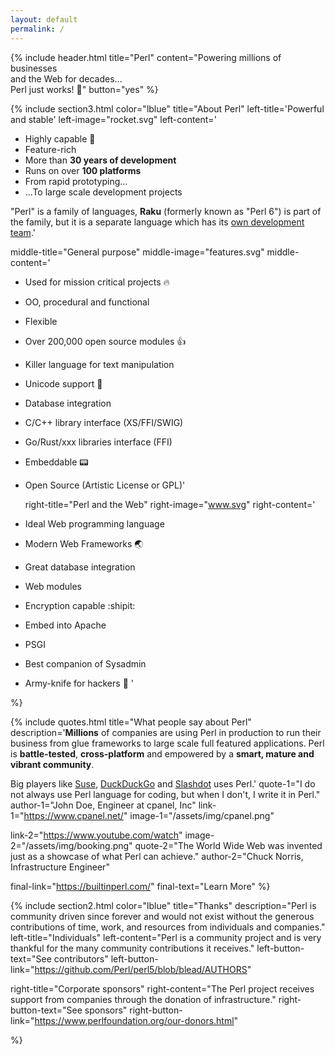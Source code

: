 ```yaml
---
layout: default
permalink: /
---
```


{% include header.html 
   title="Perl" 
   content="Powering millions of businesses<br class='dn db-ns'> and the Web for decades...<br class='dn db-ns'> Perl just works! :camel:"
   button="yes"
%}

{% include section3.html 
   color="lblue"
   title="About Perl"
   left-title='Powerful and stable'
   left-image="rocket.svg"
   left-content='

* Highly capable :muscle:
* Feature-rich
* More than **30 years of development**
* Runs on over **100 platforms**
* From rapid prototyping...
* ...To large scale development projects

"Perl" is a family of languages, **Raku** (formerly known as "Perl 6") is part of the family, but it is a separate language which has its [own development team](https://www.raku.org/).'

   middle-title="General purpose"
   middle-image="features.svg"
   middle-content='

* Used for mission critical projects :fire:
* OO, procedural and functional
* Flexible
* Over 200,000 open source modules :+1:
* Killer language for text manipulation
* Unicode support :symbols:
* Database integration
* C/C++ library interface (XS/FFI/SWIG)
* Go/Rust/xxx libraries interface (FFI)
* Embeddable :pager:
* Open Source (Artistic License or GPL)'

   right-title="Perl and the Web"
   right-image="www.svg"
   right-content='

* Ideal Web programming language
* Modern Web Frameworks :earth_asia:
* Great database integration
* Web modules
* Encryption capable :shipit:
* Embed into Apache
* PSGI
* Best companion of Sysadmin
* Army-knife for hackers :speak_no_evil:
'


%}

{% include quotes.html 
  title="What people say about Perl"
  description='**Millions** of companies are using Perl in production to run their business
from glue frameworks to large scale full featured applications. Perl is **battle-tested**, **cross-platform** and empowered by a **smart, mature and vibrant community**. 

Big players like [Suse](https://www.suse.com), [DuckDuckGo](https://duckduckgo.com) and
[Slashdot](https://slashdot.org/) uses Perl.'
  quote-1="I do not always use Perl language for coding, but when I don't, I write it in Perl."
  author-1="John Doe, Engineer at cpanel, Inc"
  link-1="https://www.cpanel.net/"
  image-1="/assets/img/cpanel.png"
  
  link-2="https://www.youtube.com/watch"
  image-2="/assets/img/booking.png"
  quote-2="The World Wide Web was invented just as a showcase of what Perl can achieve."
  author-2="Chuck Norris, Infrastructure Engineer"

  final-link="https://builtinperl.com/"
  final-text="Learn More"
%}

{% include section2.html 
   color="lblue"
   title="Thanks"
   description="Perl is community driven since forever and would not exist without the generous contributions of time, work, and resources from individuals and companies."
   left-title="Individuals"
   left-content="Perl is a community project and is very thankful for the many community contributions it receives."
   left-button-text="See contributors"
   left-button-link="https://github.com/Perl/perl5/blob/blead/AUTHORS"

   right-title="Corporate sponsors"
   right-content="The Perl project receives support from companies through the donation of infrastructure."
   right-button-text="See sponsors"
   right-button-link="https://www.perlfoundation.org/our-donors.html"

%}



